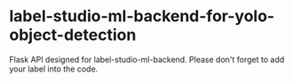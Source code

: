 # label-studio-ml-backend-for-yolo-object-detection
Flask API designed for label-studio-ml-backend. Please don't forget to add your label into the code.
